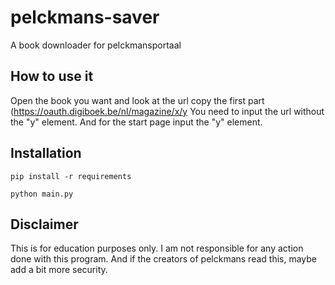 # pelckmans-saver
A book downloader for pelckmansportaal

## How to use it
Open the book you want and look at the url copy the first part (https://oauth.digiboek.be/nl/magazine/x/y
You need to input the url without the "y" element. And for the start page input the "y" element.

## Installation
`pip install -r requirements`

`python main.py`

## Disclaimer
This is for education purposes only. I am not responsible for any action done with this program.
And if the creators of pelckmans read this, maybe add a bit more security.
